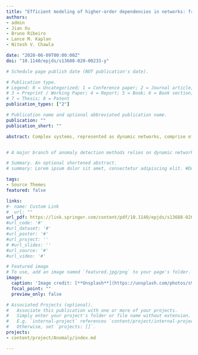 ```yaml
---
title: "Efficient modeling of higher-order dependencies in networks: from algorithm to application for anomaly detection"
authors:
- admin
- Jian Xu
- Bruno Ribeiro
- Lance M. Kaplan
- Nitesh V. Chawla

date: "2020-06-09T00:00:00Z"
doi: "10.1140/epjds/s13688-020-00233-y"

# Schedule page publish date (NOT publication's date).

# Publication type.
# Legend: 0 = Uncategorized; 1 = Conference paper; 2 = Journal article;
# 3 = Preprint / Working Paper; 4 = Report; 5 = Book; 6 = Book section;
# 7 = Thesis; 8 = Patent
publication_types: ["2"]

# Publication name and optional abbreviated publication name.
publication: ""
publication_short: ""

abstract: Complex systems, represented as dynamic networks, comprise of components that influence each other via direct and/or indirect interactions. Recent research has shown the importance of using Higher-Order Networks (HONs) for modeling and analyzing such complex systems, as the typical Markovian assumption in developing the First Order Network (FON) can be limiting. This higher-order network representation not only creates a more accurate representation of the underlying complex system, but also leads to more accurate network analysis. In this paper, we first present a scalable and accurate model, BuildHON+, for higher-order network representation of data derived from a complex system with various orders of dependencies. Then, we show that this higher-order network representation modeled by BuildHON+ is significantly more accurate in identifying anomalies than FON, demonstrating a need for the higher-order network representation and modeling of complex systems for deriving meaningful conclusions.


# A major branch of anomaly detection methods relies on dynamic networks; raw sequence data is first converted to a series of networks, then critical change points are identified in the evolving network structure. However, existing approaches use first-order networks (FONs) to represent the underlying raw data, which may lose important higher-order sequence patterns, making higher-order anomalies undetectable in subsequent analysis. We present a novel higher-order anomaly detection method that is both parameter-free and scalable, building on an improved higher-order network (HON) construction algorithm. We show the proposed higher-order anomaly detection algorithm is effective in discovering variable orders of anomalies. Our data includes a synthetic 11 billion web clickstreams and a real-world taxi trajectory data.

# Summary. An optional shortened abstract.
# summary: Lorem ipsum dolor sit amet, consectetur adipiscing elit. #Duis posuere tellus ac convallis placerat. Proin tincidunt magna #sed ex sollicitudin condimentum.

tags:
- Source Themes
featured: false

links:
#- name: Custom Link
#  url: ""
url_pdf: https://link.springer.com/content/pdf/10.1140/epjds/s13688-020-00233-y
#url_code: '#'
#url_dataset: '#'
#url_poster: '#'
#url_project: ''
# #url_slides: ''
#url_source: '#'
#url_video: '#'

# Featured image
# To use, add an image named `featured.jpg/png` to your page's folder. 
image:
  caption: 'Image credit: [**Unsplash**](https://unsplash.com/photos/s9CC2SKySJM)'
  focal_point: ""
  preview_only: false

# Associated Projects (optional).
#   Associate this publication with one or more of your projects.
#   Simply enter your project's folder or file name without extension.
#   E.g. `internal-project` references `content/project/internal-project/index.md`.
#   Otherwise, set `projects: []`.
projects:
- content/project/Anomaly/index.md

---
```


